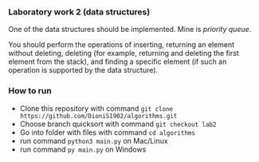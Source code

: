 ### Laboratory work 2 (data structures)

One of the data structures should be implemented. Mine is *priority queue*.

You should perform the operations of inserting, returning an element without deleting, deleting (for example, returning and deleting the first element from the stack), and finding a specific element (if such an operation is supported by the data structure).

  ### How to run
  + Clone this repository with command `git clone https://github.com/DioniS1902/algorithms.git`
  + Choose branch quicksort with command `git checkout lab2`
  + Go into folder with files with command `cd algorithms`
  + run command `python3 main.py` on Mac/Linux
  + run command `py main.py` on Windows